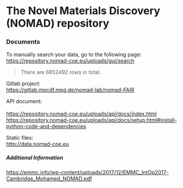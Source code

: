 # The Novel Materials Discovery (NOMAD) repository

### Documents

To manually search your data, go to the following page: <br />
https://repository.nomad-coe.eu/uploads/gui/search
> There are 6852492 rows in total.

Gitlab project: <br />
https://gitlab.mpcdf.mpg.de/nomad-lab/nomad-FAIR <br />

API document:  <br />  
https://repository.nomad-coe.eu/uploads/api/docs/index.html
https://repository.nomad-coe.eu/uploads/api/docs/setup.html#install-python-code-and-dependencies

Static files: <br />
http://data.nomad-coe.eu

##### Additional Information

https://emmc.info/wp-content/uploads/2017/12/EMMC_IntOp2017-Cambridge_Mohamed_NOMAD.pdf

